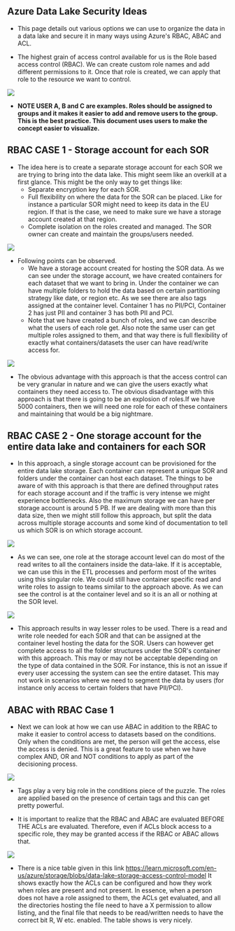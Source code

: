 ## Azure Data Lake Security Ideas

* This page details out various options we can use to organize the data in a data lake and secure it in many ways using Azure's RBAC, ABAC and ACL. 

* The highest grain of access control available for us is the Role based access control (RBAC). We can create custom role names and add different permissions to it. Once that role is created, we can apply that role to the resource we want to control. 

<img src="./images/adls_sec_001.png" />

* <b> NOTE USER A, B and C are examples. Roles should be assigned to groups and it makes it easier to add and remove users to the group. This is the best practice. This document uses users to make the concept easier to visualize. </b>

##  RBAC CASE 1 - Storage account for each SOR

* The idea here is to create a separate storage account for each SOR we are trying to bring into the data lake. This might seem like an overkill at a first glance. This might be the only way to get things like:
    * Separate encryption key for each SOR. 
    * Full flexibility on where the data for the SOR can be placed. Like for instance a particular SOR might need to keep its data in the EU region. If that is the case, we need to make sure we have a storage account created at that region. 
    * Complete isolation on the roles created and managed. The SOR owner can create and maintain the groups/users needed. 

<img src="./images/adls_sec_002.png" />

* Following points can be observed. 
    * We have a storage account created for hosting the SOR data. As we can see under the storage account, we have created containers for each dataset that we want to bring in. Under the container we can have multiple folders to hold the data based on certain partitioning strategy like date, or region etc. As we see there are also tags assigned at the container level. Container 1 has no PII/PCI, Container 2 has just PII and container 3 has both PII and PCI. 
    * Note that we have created a bunch of roles, and we can describe what the users of each role get. Also note the same user can get multiple roles assigned to them, and that way there is full flexibility of exactly what containers/datasets the user can have read/write access for. 

<img src="./images/adls_sec_003.png" />

* The obvious advantage with this approach is that the access control can be very granular in nature and we can give the users exactly what containers they need access to. The obvious disadvantage with this approach is that there is going to be an explosion of roles.If we have 5000 containers, then we will need one role for each of these containers and maintaining that would be a big nightmare. 

## RBAC CASE 2 - One storage account for the entire data lake and containers for each SOR

* In this approach, a single storage account can be provisioned for the entire data lake storage. Each container can represent a unique SOR and folders under the container can host each dataset. The things to be aware of with this approach is that there are defined throughput rates for each storage account and if the traffic is very intense we might experience bottlenecks. Also the maximum storage we can have per storage account is around 5 PB. If we are dealing with more than this data size, then we might still follow this approach, but split the data across multiple storage accounts and some kind of documentation to tell us which SOR is on which storage account. 

<img src="./images/adls_sec_004.png" />

* As we can see, one role at the storage account level can do most of the read writes to all the containers inside the data-lake. If it is acceptable, we can use this in the ETL processes and perform most of the writes using this singular role. We could still have container specific read and write roles to assign to teams similar to the approach above. As we can see the control is at the container level and so it is an all or nothing at the SOR level.

<img src="./images/adls_sec_005.png" />

* This approach results in way lesser roles to be used. There is a read and write role needed for each SOR and that can be assigned at the container level hosting the data for the SOR. Users can however get complete access to all the folder structures under the SOR's container with this approach. This may or may not be acceptable depending on the type of data contained in the SOR. For instance, this is not an issue if every user accessing the system can see the entire dataset. This may not work in scenarios where we need to segment the data by users (for instance only access to certain folders that have PII/PCI).

## ABAC with RBAC Case 1 

* Next we can look at how we can use ABAC in addition to the RBAC to make it easier to control access to datasets based on the conditions. Only when the conditions are met, the person will get the access, else the access is denied. This is a great feature to use when we have complex AND, OR and NOT conditions to apply as part of the decisioning process.

<img src="./images/data-lake-storage-permissions-flow.png" />

* Tags play a very big role in the conditions piece of the puzzle. The roles are applied based on the presence of certain tags and this can get pretty powerful. 

* It is important to realize that the RBAC and ABAC are evaluated BEFORE THE ACLs are evaluated. Therefore, even if ACLs block access to a specific role, they may be granted access if the RBAC or ABAC allows that. 

<img src="./images/data-lake-storage-permissions-example.png" />

* There is a nice table given in this link https://learn.microsoft.com/en-us/azure/storage/blobs/data-lake-storage-access-control-model It shows exactly how the ACLs can be configured and how they work when roles are present and not present. In essence, when a person does not have a role assigned to them, the ACLs get evaluated, and all the directories hosting the file need to have a X permission to allow listing, and the final file that needs to be read/written needs to have the correct bit R, W etc. enabled. The table shows is very nicely. 



